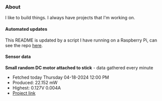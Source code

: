 ### About
I like to build things. I always have projects that I'm working on.

#### Automated updates
This README is updated by a script I have running on a Raspberry Pi, can see the repo [here](https://github.com/jdc-cunningham/raspi-git-repo-updater).

#### Sensor data


**Small random DC motor attached to stick** - data gathered every minute
- Fetched today Thursday 04-18-2024 12:00 PM
- Produced: 22.152 mW
- Highest: 0.127V 0.004A
- [Project link](https://github.com/jdc-cunningham/turbine-raspi)